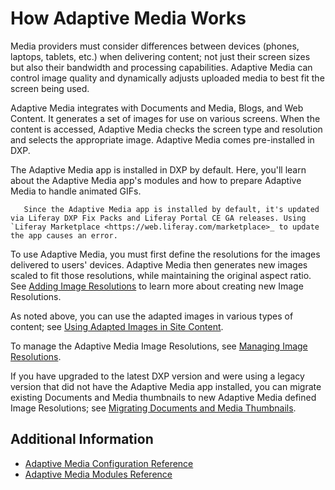 # How Adaptive Media Works

Media providers must consider differences between devices (phones, laptops, tablets, etc.) when delivering content; not just their screen sizes but also their bandwidth and processing capabilities. Adaptive Media can control image quality and dynamically adjusts uploaded media to best fit the screen being used.

Adaptive Media integrates with Documents and Media, Blogs, and Web Content. It generates a set of images for use on various screens. When the content is accessed, Adaptive Media checks the screen type and resolution and selects the appropriate image. Adaptive Media comes pre-installed in DXP.

The Adaptive Media app is installed in DXP by default. Here, you'll learn about the Adaptive Media app's modules and how to prepare Adaptive Media to handle animated GIFs.

```tip::
   Since the Adaptive Media app is installed by default, it's updated via Liferay DXP Fix Packs and Liferay Portal CE GA releases. Using `Liferay Marketplace <https://web.liferay.com/marketplace>_ to update the app causes an error.
```

To use Adaptive Media, you must first define the resolutions for the images delivered to users' devices. Adaptive Media then generates new images scaled to fit those resolutions, while maintaining the original aspect ratio. See [Adding Image Resolutions](./adding-image-resolutions.md) to learn more about creating new Image Resolutions.

As noted above, you can use the adapted images in various types of content; see [Using Adapted Images in Site Content](./using-adapted-images-in-site-content.md).

To manage the Adaptive Media Image Resolutions, see [Managing Image Resolutions](./managing-image-resolutions.md).

If you have upgraded to the latest DXP version and were using a legacy version that did not have the Adaptive Media app installed, you can migrate existing Documents and Media thumbnails to new Adaptive Media defined Image Resolutions; see [Migrating Documents and Media Thumbnails](./migrating-documents-and-media-thumbnails.md).

## Additional Information

* [Adaptive Media Configuration Reference](./adaptive-media-configuration-reference.md)
* [Adaptive Media Modules Reference](../../developer-guide/adaptive-media-modules-reference.md)
